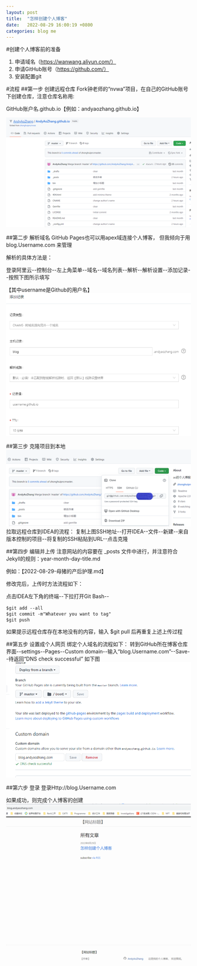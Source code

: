 ```yaml
---
layout: post
title:  "怎样创建个人博客"
date:   2022-08-29 16:00:19 +0800
categories: blog me
---
```

#创建个人博客前的准备
1. 申请域名（https://wanwang.aliyun.com/）
2. 申请GitHub账号（https://github.com/）
3. 安装配置git

#流程
##第一步 创建远程仓库
Fork钟老师的“nvwa”项目，在自己的GitHub账号下创建仓库，注意仓库名称用:

GitHub账户名.github.io【例如：andyaozhang.github.io】

![img_1.png](img_1.png)

##第二步 解析域名
GitHub Pages也可以用apex域连接个人博客，
但我倾向于用blog.Username.com 来管理

解析的具体方法是：

登录阿里云--控制台--左上角菜单--域名--域名列表--解析--解析设置--添加记录--按照下图所示填写

【其中username是Github的用户名】
![img.png](img.png)

##第三步 克隆项目到本地
![img_2.png](img_2.png)
拉取远程仓库到IDEA的流程：
 复制上图SSH地址--打开IDEA--文件--新建--来自版本控制的项目--将复制的SSH粘贴到URL--点击克隆

##第四步 编辑并上传
注意网站的内容要在 _posts 文件中进行，并注意符合Jekyll的规则：year-month-day-title.md 

例如：【2022-08-29-母猪的产后护理.md】

修改完后，上传时方法流程如下：

点击IDEA左下角的终端--下拉打开Git Bash--

    $git add --all
    $git commit -m"Whatever you want to tag"
    $git push

如果提示远程仓库存在本地没有的内容，输入
    $git pull
后再重复上述上传过程

##第五步 设置成个人网页
绑定个人域名的流程如下：
转到GitHub所在博客仓库界面--settings--Pages--Custom domain--输入“blog.Username.com”--Save--待返回“DNS check successful”
如下图
![img_3.png](img_3.png)

##第六步 登录
登录Http://blog.Username.com

如果成功，则完成个人博客的创建
![img_4.png](img_4.png)



